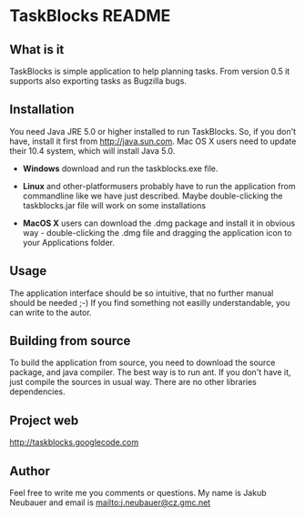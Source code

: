 # TaskBlocks README #

## What is it ##
TaskBlocks is simple application to help planning tasks. From version 0.5 it
supports also exporting tasks as Bugzilla bugs.

## Installation ##
You need Java JRE 5.0 or higher installed to run TaskBlocks. So, if you don't
have, install it first from http://java.sun.com. Mac OS X users
need to update their 10.4 system, which will install Java 5.0.

  * **Windows** download and run the taskblocks.exe file.

  * **Linux** and other-platformusers probably have to run the application from commandline like we have just described. Maybe double-clicking the taskblocks.jar file will work on some installations

  * **MacOS X** users can download the .dmg package and install it in obvious way - double-clicking the .dmg file and dragging the application icon to your Applications folder.

## Usage ##
The application interface should be so intuitive, that no further manual should
be needed ;-) If you find something not easilly understandable, you can write
to the autor.

## Building from source ##
To build the application from source, you need to download the source package,
and java compiler. The best way is to run ant. If you don't have it, just
compile the sources in usual way. There are no other libraries dependencies.

## Project web ##
http://taskblocks.googlecode.com

## Author ##
Feel free to write me you comments or questions. My name is Jakub Neubauer and email is [mailto:j.neubauer@cz.gmc.net](mailto:j.neubauer@cz.gmc.net)